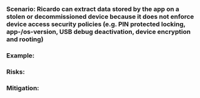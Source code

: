 ### Scenario: Ricardo can extract data stored by the app on a stolen or decommissioned device  because it does not enforce device access security policies (e.g. PIN protected locking, app-/os-version, USB debug deactivation, device encryption and rooting)

### Example:

### Risks: 

### Mitigation: